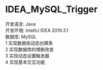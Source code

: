 # IDEA_MySQL_Trigger  
开发语言:	  Java  
开发环境: 	IntelliJ IDEA 2019.3.1  
数据库:		 MySQL  
1 实现数据库动态创建表  
2 实现数据库的增删改查  
3	实现动态设置触发器  
4	实现基本交互功能  
